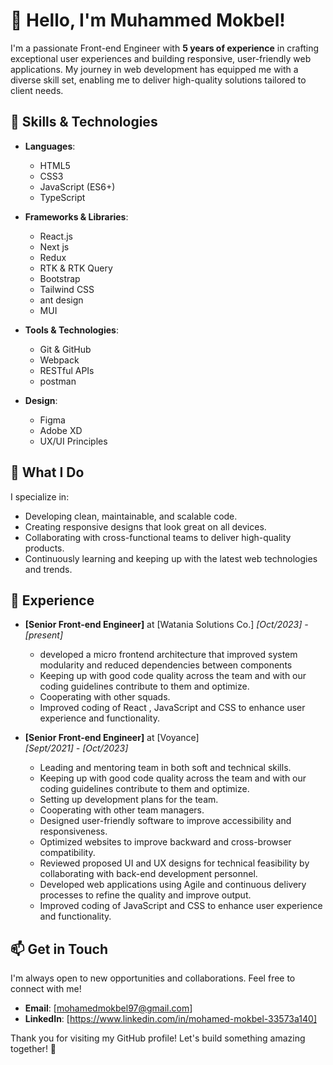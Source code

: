 # 👋 Hello, I'm Muhammed Mokbel!

I'm a passionate Front-end Engineer with **5 years of experience** in crafting exceptional user experiences and building responsive, user-friendly web applications. My journey in web development has equipped me with a diverse skill set, enabling me to deliver high-quality solutions tailored to client needs.

## 🚀 Skills & Technologies

- **Languages**: 
  - HTML5
  - CSS3
  - JavaScript (ES6+)
  - TypeScript
  
- **Frameworks & Libraries**:
  - React.js
  - Next js
  - Redux
  - RTK & RTK Query
  - Bootstrap
  - Tailwind CSS
  - ant design
  - MUI
  
- **Tools & Technologies**:
  - Git & GitHub
  - Webpack
  - RESTful APIs
  - postman

- **Design**:
  - Figma
  - Adobe XD
  - UX/UI Principles

## 🌟 What I Do

I specialize in:
- Developing clean, maintainable, and scalable code.
- Creating responsive designs that look great on all devices.
- Collaborating with cross-functional teams to deliver high-quality products.
- Continuously learning and keeping up with the latest web technologies and trends.

## 💼 Experience
- **[Senior Front-end Engineer]** at [Watania Solutions Co.]
    *[Oct/2023] - [present]*  
  - developed a micro frontend architecture that improved system modularity and 
    reduced dependencies between components
  - Keeping up with good code quality across the team and with our coding guidelines contribute to them and optimize.
  - Cooperating with other squads.
  - Improved coding of React , JavaScript and CSS to enhance user experience and 
    functionality.


- **[Senior Front-end Engineer]** at [Voyance]  
  *[Sept/2021] - [Oct/2023]*  
   - Leading and mentoring team in both soft and technical skills.
   - Keeping up with good code quality across the team and with our coding guidelines contribute to them and optimize.
   - Setting up development plans for the team.
   - Cooperating with other team managers.
   - Designed user-friendly software to improve accessibility and responsiveness.
   - Optimized websites to improve backward and cross-browser compatibility.
   - Reviewed proposed UI and UX designs for technical feasibility by collaborating with 
     back-end development personnel.
   - Developed web applications using Agile and continuous delivery processes to 
     refine the quality and improve output.
   - Improved coding of JavaScript and CSS to enhance user experience and 
     functionality.


## 📫 Get in Touch

I'm always open to new opportunities and collaborations. Feel free to connect with me!

- **Email**: [mohamedmokbel97@gmail.com]
- **LinkedIn**: [https://www.linkedin.com/in/mohamed-mokbel-33573a140]


Thank you for visiting my GitHub profile! Let's build something amazing together! 🚀
